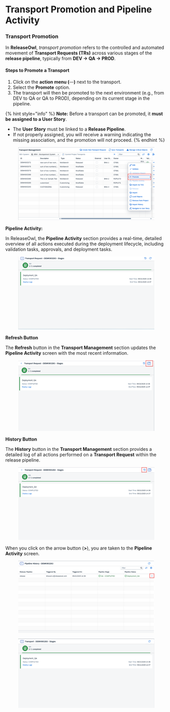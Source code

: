 # Transport Promotion and Pipeline Activity

### Transport Promotion

In **ReleaseOwl**, _transport promotion_ refers to the controlled and automated movement of **Transport Requests (TRs)** across various stages of the **release pipeline**, typically from **DEV → QA → PROD**.

#### **Steps to Promote a Transport**

1. Click on the **action menu (⋯)** next to the transport.
2. Select the **Promote** option.
3. The transport will then be promoted to the next environment (e.g., from DEV to QA or QA to PROD), depending on its current stage in the pipeline.

{% hint style="info" %}
**Note:**  Before a transport can be promoted, it **must be assigned to a User Story**.

* The **User Story** must be linked to a **Release Pipeline**.
* If not properly assigned, you will receive a warning indicating the missing association, and the promotion will not proceed.
{% endhint %}

<figure><img src="../../.gitbook/assets/image (1) (1) (1) (1) (1) (1) (1) (1) (1) (1) (1) (1) (1) (1) (1) (1) (1) (1) (1) (1) (1) (1) (1) (1) (1) (1) (1) (1) (1) (1) (1) (1) (1) (1) (1) (1) (1) (1).png" alt=""><figcaption></figcaption></figure>

**Pipeline Activity:**

In ReleaseOwl, the **Pipeline Activity** section provides a real-time, detailed overview of all actions executed during the deployment lifecycle, including validation tasks, approvals, and deployment tasks.

<figure><img src="../../.gitbook/assets/image (2) (1) (1) (1) (1) (1) (1) (1) (1) (1) (1) (1) (1) (1) (1) (1) (1) (1) (1) (1) (1) (1) (1) (1) (1) (1) (1) (1) (1) (1) (1) (1) (1) (1) (1).png" alt=""><figcaption></figcaption></figure>

**Refresh Button**

The **Refresh** button in the **Transport Management** section updates the **Pipeline Activity** screen with the most recent information.

<figure><img src="../../.gitbook/assets/image (3) (1) (1) (1) (1) (1) (1) (1) (1) (1) (1) (1) (1) (1) (1) (1) (1) (1) (1) (1) (1) (1) (1) (1) (1) (1) (1) (1) (1).png" alt=""><figcaption></figcaption></figure>

**History Button**

The **History** button in the **Transport Management** section provides a detailed log of all actions performed on a **Transport Request** within the release pipeline.

<figure><img src="../../.gitbook/assets/image (4) (1) (1) (1) (1) (1) (1) (1) (1) (1) (1) (1) (1) (1) (1) (1) (1) (1) (1) (1) (1) (1) (1) (1) (1) (1).png" alt=""><figcaption></figcaption></figure>

When you click on the arrow button (**>**), you are taken to the **Pipeline Activity** screen.

<figure><img src="../../.gitbook/assets/image (6) (1) (1) (1) (1) (1) (1) (1) (1) (1) (1) (1) (1) (1) (1) (1) (1) (1) (1).png" alt=""><figcaption></figcaption></figure>

<figure><img src="../../.gitbook/assets/image (7) (1) (1) (1) (1) (1) (1) (1) (1) (1) (1) (1) (1) (1) (1) (1) (1) (1).png" alt=""><figcaption></figcaption></figure>
